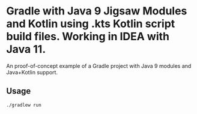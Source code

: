 # Gradle with Java 9 Jigsaw Modules and Kotlin using .kts Kotlin script build files. Working in IDEA with Java 11.

An proof-of-concept example of a Gradle project with Java 9 modules and Java+Kotlin support.

## Usage

```
./gradlew run
```
